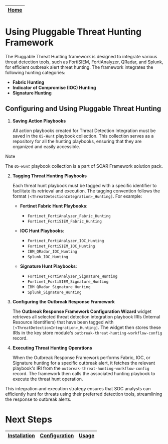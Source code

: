 | [Home](../README.md) |
| -------------------- |

# Using Pluggable Threat Hunting Framework

The Pluggable Threat Hunting framework is designed to integrate various threat detection tools, such as FortiSIEM, FortiAnalyzer, QRadar, and Splunk, for efficient outbreak alert threat hunting. The framework integrates the following hunting categories:

- **Fabric Hunting**
- **Indicator of Compromise (IOC) Hunting**
- **Signature Hunting**

## Configuring and Using Pluggable Threat Hunting

1. **Saving Action Playbooks**

   All action playbooks created for Threat Detection Integration must be saved in the `05-Hunt` playbook collection. This collection serves as a repository for all the hunting playbooks, ensuring that they are organized and easily accessible.

>[!NOTE]
> The *`05-Hunt`* playbook collection is a part of SOAR Framework solution pack.

2. **Tagging Threat Hunting Playbooks**

   Each threat hunt playbook must be tagged with a specific identifier to facilitate its retrieval and execution. The tagging convention follows the format `[<ThreatDetectionIntegration>_Hunting]`. For example:

   - **Fortinet Fabric Hunt Playbooks**:
     - `Fortinet_FortiAnalyzer_Fabric_Hunting`
     - `Fortinet_FortiSIEM_Fabric_Hunting`
     
   - **IOC Hunt Playbooks**:
     - `Fortinet_FortiAnalyzer_IOC_Hunting`
     - `Fortinet_FortiSIEM_IOC_Hunting`
     - `IBM_QRadar_IOC_Hunting`
     - `Splunk_IOC_Hunting`
     
   - **Signature Hunt Playbooks**:
     - `Fortinet_FortiAnalyzer_Signature_Hunting`
     - `Fortinet_FortiSIEM_Signature_Hunting`
     - `IBM_QRadar_Signature_Hunting`
     - `Splunk_Signature_Hunting`

3. **Configuring the Outbreak Response Framework**

   The **Outbreak Response Framework Configuration Wizard** widget retrieves all selected threat detection integration playbook IRIs (Internal Resource Identifiers) that have been tagged with `[<ThreatDetectionIntegration>_Hunting]`. The widget then stores these IRIs in the key store module's `outbreak-threat-hunting-workflow-config` record.

4. **Executing Threat Hunting Operations**

   When the Outbreak Response Framework performs Fabric, IOC, or Signature hunting for a specific outbreak alert, it fetches the relevant playbook's IRI from the `outbreak-threat-hunting-workflow-config` record. The framework then calls the associated hunting playbook to execute the threat hunt operation.

This integration and execution strategy ensures that SOC analysts can efficiently hunt for threats using their preferred detection tools, streamlining the response to outbreak alerts.

# Next Steps

| [Installation](./setup.md#installation) | [Configuration](./setup.md#configuration) | [Usage](./usage.md) |
|-----------------------------------------|-------------------------------------------|---------------------|